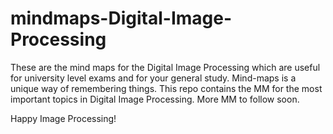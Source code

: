 # mindmaps-Digital-Image-Processing
 
 These are the mind maps for the Digital Image Processing which are useful for university level exams and for your general study. Mind-maps is a unique way of remembering things.
 This repo contains the MM for the most important topics in Digital Image Processing. More MM to follow soon.
 
 Happy Image Processing!
